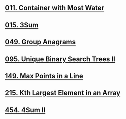 ## [011. Container with Most Water](https://leetcode-cn.com/problems/container-with-most-water/)

## [015. 3Sum](https://leetcode-cn.com/problems/3sum/)

## [049. Group Anagrams](https://leetcode-cn.com/problems/group-anagrams/)

## [095. Unique Binary Search Trees II](https://leetcode-cn.com/problems/unique-binary-search-trees-ii/)

## [149. Max Points in a Line](https://leetcode-cn.com/problems/max-points-on-a-line/)

## [215. Kth Largest Element in an Array](https://leetcode-cn.com/problems/kth-largest-element-in-an-array/)

## [454. 4Sum II](https://leetcode-cn.com/problems/4sum-ii/)